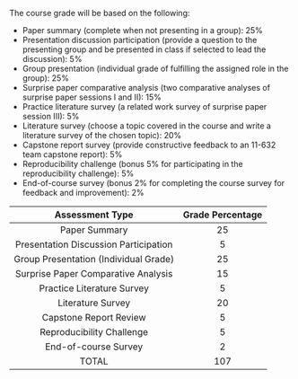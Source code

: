 The course grade will be based on the following:

- Paper summary (complete when not presenting in a group): 25%
- Presentation discussion participation (provide a question to the presenting group and be presented in class if selected to lead the discussion): 5%
- Group presentation (individual grade of fulfilling the assigned role in the group): 25%
- Surprise paper comparative analysis (two comparative analyses of surprise paper sessions I and II): 15%
- Practice literature survey (a related work survey of surprise paper session III): 5%
- Literature survey (choose a topic covered in the course and write a literature survey of the chosen topic): 20%
- Capstone report survey (provide constructive feedback to an 11-632 team capstone report): 5%
- Reproducibility challenge (bonus 5% for participating in the reproducibility challenge): 5%
- End-of-course survey (bonus 2% for completing the course survey for feedback and improvement): 2%

|          **Assessment Type**          | **Grade Percentage** |
|:-------------------------------------:|:--------------------:|
|             Paper Summary             |          25          |
| Presentation Discussion Participation |           5          |
| Group Presentation (Individual Grade) |          25          |
|  Surprise Paper Comparative Analysis  |          15          |
|       Practice Literature Survey      |           5          |
|           Literature Survey           |          20          |
|         Capstone Report Review        |           5          |
|       Reproducibility Challenge       |           5          |
|          End-of-course Survey         |           2          |
|                 TOTAL                 |          107         |
